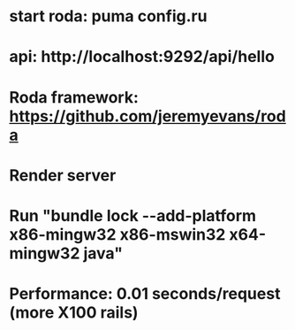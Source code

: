 # start roda: puma config.ru
# api: http://localhost:9292/api/hello
# Roda framework: https://github.com/jeremyevans/roda

# Render server
# Run "bundle lock --add-platform x86-mingw32 x86-mswin32 x64-mingw32 java"

# Performance: 0.01 seconds/request (more X100 rails)
